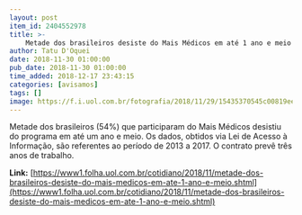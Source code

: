 ```yaml
---
layout: post
item_id: 2404552978
title: >-
    Metade dos brasileiros desiste do Mais Médicos em até 1 ano e meio
author: Tatu D'Oquei
date: 2018-11-30 01:00:00
pub_date: 2018-11-30 01:00:00
time_added: 2018-12-17 23:43:15
categories: [avisamos]
tags: []
image: https://f.i.uol.com.br/fotografia/2018/11/29/15435370545c00819ee22df_1543537054_3x2_rt.jpg
---
```


Metade dos brasileiros (54%) que participaram do Mais Médicos desistiu do programa em até um ano e meio. Os dados, obtidos via Lei de Acesso à Informação, são referentes ao período de 2013 a 2017. O contrato prevê três anos de trabalho.

**Link:** [https://www1.folha.uol.com.br/cotidiano/2018/11/metade-dos-brasileiros-desiste-do-mais-medicos-em-ate-1-ano-e-meio.shtml](https://www1.folha.uol.com.br/cotidiano/2018/11/metade-dos-brasileiros-desiste-do-mais-medicos-em-ate-1-ano-e-meio.shtml)


